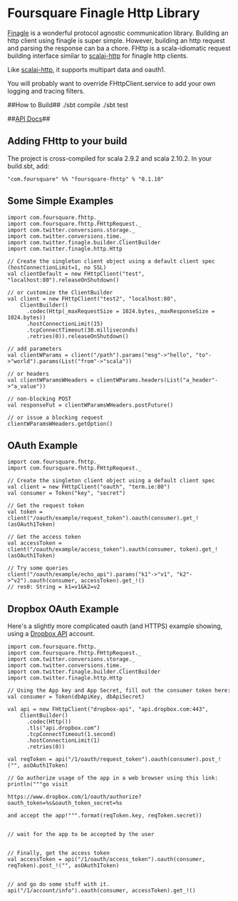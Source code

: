 # Foursquare Finagle Http Library #

[Finagle](https://github.com/twitter/finagle) is a wonderful protocol agnostic communication library.
Building an http client using finagle is super simple. However, building an http request and
parsing the response can ba a chore.
FHttp is a scala-idiomatic request building interface similar to 
[scalaj-http](https://github.com/scalaj/scalaj-http) for finagle http clients.

Like [scalaj-http](https://github.com/scalaj/scalaj-http), it supports multipart data and oauth1.

You will probably want to override FHttpClient.service to add your own logging and tracing filters.

##How to Build##
    ./sbt compile
    ./sbt test

##[API Docs](http://foursquare.github.com/foursquare-fhttp/api/)##

## Adding FHttp to your build ##
The project is cross-compiled for scala 2.9.2 and scala 2.10.2. In your build.sbt, add:

    "com.foursquare" %% "foursquare-fhttp" % "0.1.10"


## Some Simple Examples ##
    import com.foursquare.fhttp._
    import com.foursquare.fhttp.FHttpRequest._
    import com.twitter.conversions.storage._
    import com.twitter.conversions.time._
    import com.twitter.finagle.builder.ClientBuilder
    import com.twitter.finagle.http.Http

    // Create the singleton client object using a default client spec (hostConnectionLimit=1, no SSL)
    val clientDefault = new FHttpClient("test", "localhost:80").releaseOnShutdown()

    // or customize the ClientBuilder
    val client = new FHttpClient("test2", "localhost:80", 
        ClientBuilder()
          .codec(Http(_maxRequestSize = 1024.bytes,_maxResponseSize = 1024.bytes))
          .hostConnectionLimit(15)
          .tcpConnectTimeout(30.milliseconds)
          .retries(0)).releaseOnShutdown()

    // add parameters
    val clientWParams = client("/path").params("msg"->"hello", "to"->"world").params(List("from"->"scala"))

    // or headers
    val clientWParamsWHeaders = clientWParams.headers(List("a_header"->"a_value"))

    // non-blocking POST
    val responseFut = clientWParamsWHeaders.postFuture()

    // or issue a blocking request
    clientWParamsWHeaders.getOption()



## OAuth Example ##
    import com.foursquare.fhttp._
    import com.foursquare.fhttp.FHttpRequest._

    // Create the singleton client object using a default client spec
    val client = new FHttpClient("oauth", "term.ie:80")
    val consumer = Token("key", "secret")
    
    // Get the request token
    val token = client("/oauth/example/request_token").oauth(consumer).get_!(asOAuth1Token)

    // Get the access token
    val accessToken = client("/oauth/example/access_token").oauth(consumer, token).get_!(asOAuth1Token)

    // Try some queries
    client("/oauth/example/echo_api").params("k1"->"v1", "k2"->"v2").oauth(consumer, accessToken).get_!()
    // res0: String = k1=v1&k2=v2


## Dropbox OAuth Example ##
Here's a slightly more complicated oauth (and HTTPS) example showing, using a [Dropbox API](https://www.dropbox.com/developers/apps) account.

    import com.foursquare.fhttp._
    import com.foursquare.fhttp.FHttpRequest._
    import com.twitter.conversions.storage._
    import com.twitter.conversions.time._
    import com.twitter.finagle.builder.ClientBuilder
    import com.twitter.finagle.http.Http

    // Using the App key and App Secret, fill out the consumer token here:
    val consumer = Token(dbApiKey, dbApiSecret)

    val api = new FHttpClient("dropbox-api", "api.dropbox.com:443", 
        ClientBuilder()
          .codec(Http())
          .tls("api.dropbox.com")
          .tcpConnectTimeout(1.second)
          .hostConnectionLimit(1)
          .retries(0))

    val reqToken = api("/1/oauth/request_token").oauth(consumer).post_!("", asOAuth1Token)

    // Go authorize usage of the app in a web browser using this link:
    println("""go visit

    https://www.dropbox.com/1/oauth/authorize?oauth_token=%s&oauth_token_secret=%s

    and accept the app!""".format(reqToken.key, reqToken.secret))


    // wait for the app to be accepted by the user


    // Finally, get the access token
    val accessToken = api("/1/oauth/access_token").oauth(consumer, reqToken).post_!("", asOAuth1Token)


    // and go do some stuff with it.
    api("/1/account/info").oauth(consumer, accessToken).get_!()

